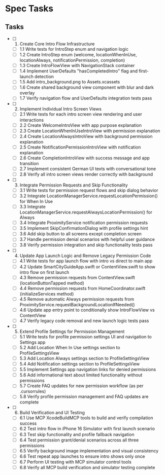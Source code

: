 # Spec Tasks

## Tasks

- [ ] 1. Create Core Intro Flow Infrastructure
  - [ ] 1.1 Write tests for IntroStep enum and navigation logic
  - [ ] 1.2 Create IntroStep enum (welcome, locationWhenInUse, locationAlways, notificationPermission, completion)
  - [ ] 1.3 Create IntroFlowView with NavigationStack container
  - [ ] 1.4 Implement UserDefaults "hasCompletedIntro" flag and first-launch detection
  - [ ] 1.5 Add intro_background.png to Assets.xcassets
  - [ ] 1.6 Create shared background view component with blur and dark overlay
  - [ ] 1.7 Verify navigation flow and UserDefaults integration tests pass

- [ ] 2. Implement Individual Intro Screen Views
  - [ ] 2.1 Write tests for each intro screen view rendering and user interactions
  - [ ] 2.2 Create WelcomeIntroView with app purpose explanation
  - [ ] 2.3 Create LocationWhenInUseIntroView with permission explanation
  - [ ] 2.4 Create LocationAlwaysIntroView with background permission explanation
  - [ ] 2.5 Create NotificationPermissionIntroView with notification explanation
  - [ ] 2.6 Create CompletionIntroView with success message and app transition
  - [ ] 2.7 Implement consistent German UI texts with conversational tone
  - [ ] 2.8 Verify all intro screen views render correctly with background

- [ ] 3. Integrate Permission Requests and Skip Functionality
  - [ ] 3.1 Write tests for permission request flows and skip dialog behavior
  - [ ] 3.2 Integrate LocationManagerService.requestLocationPermission() for When In Use
  - [ ] 3.3 Integrate LocationManagerService.requestAlwaysLocationPermission() for Always
  - [ ] 3.4 Integrate ProximityService notification permission requests
  - [ ] 3.5 Implement SkipConfirmationDialog with profile settings hint
  - [ ] 3.6 Add skip button to all screens except completion screen
  - [ ] 3.7 Handle permission denial scenarios with helpful user guidance
  - [ ] 3.8 Verify permission integration and skip functionality tests pass

- [ ] 4. Update App Launch Logic and Remove Legacy Permission Code
  - [ ] 4.1 Write tests for app launch flow with intro vs direct to main app
  - [ ] 4.2 Update SmartCityGuideApp.swift or ContentView.swift to show intro flow on first launch
  - [ ] 4.3 Remove permission requests from ContentView.swift (locationButtonTapped method)
  - [ ] 4.4 Remove permission requests from HomeCoordinator.swift (initializeServices method)
  - [ ] 4.5 Remove automatic Always permission requests from ProximityService.requestBackgroundLocationIfNeeded()
  - [ ] 4.6 Update app entry point to conditionally show IntroFlowView vs ContentView
  - [ ] 4.7 Verify legacy code removal and new launch logic tests pass

- [ ] 5. Extend Profile Settings for Permission Management
  - [ ] 5.1 Write tests for profile permission settings UI and navigation to Settings app
  - [ ] 5.2 Add Location When In Use settings section to ProfileSettingsView
  - [ ] 5.3 Add Location Always settings section to ProfileSettingsView
  - [ ] 5.4 Add Notification settings section to ProfileSettingsView
  - [ ] 5.5 Implement Settings app navigation links for denied permissions
  - [ ] 5.6 Add informational text about limited functionality without permissions
  - [ ] 5.7 Create FAQ updates for new permission workflow (as per .cursorrules)
  - [ ] 5.8 Verify profile permission management and FAQ updates are complete

- [ ] 6. Build Verification and UI Testing
  - [ ] 6.1 Use MCP XcodeBuildMCP tools to build and verify compilation success
  - [ ] 6.2 Test intro flow in iPhone 16 Simulator with first launch scenario
  - [ ] 6.3 Test skip functionality and profile fallback navigation
  - [ ] 6.4 Test permission grant/denial scenarios across all three permissions
  - [ ] 6.5 Verify background image implementation and visual consistency
  - [ ] 6.6 Test repeat app launches to ensure intro shows only once
  - [ ] 6.7 Perform UI testing with MCP simulator control tools
  - [ ] 6.8 Verify all MCP build verification and simulator testing complete
